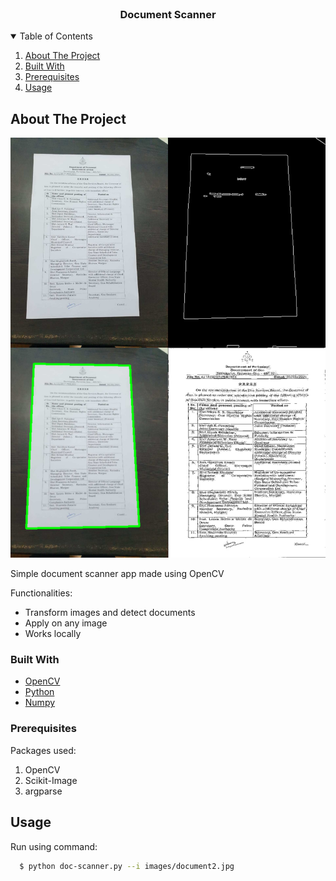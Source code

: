 <!-- PROJECT LOGO -->
<br />
<p align="center">
  <a href="https://github.com/othneildrew/Best-README-Template">
  </a>
  <h3 align="center">Document Scanner</h3>
</p>



<!-- TABLE OF CONTENTS -->
<details open="open">
  <summary>Table of Contents</summary>
  <ol>
    <li>
      <a href="#about-the-project">About The Project</a>
        <li><a href="#built-with">Built With</a></li>
        <li><a href="#prerequisites">Prerequisites</a></li>
    </li>
    <li><a href="#usage">Usage</a></li>
  </ol>
</details>



<!-- ABOUT THE PROJECT -->
## About The Project

![Product Name Screen Shot](https://github.com/nachiketkanore/document-scanner/blob/main/output/output2.jpg)

Simple document scanner app made using OpenCV

Functionalities:
* Transform images and detect documents
* Apply on any image
* Works locally

### Built With

* [OpenCV](https://opencv.org)
* [Python](https://python.org)
* [Numpy](https://numpy.org)



### Prerequisites

Packages used:
1. OpenCV
2. Scikit-Image
3. argparse


<!-- USAGE EXAMPLES -->
## Usage


Run using command:
```sh
  $ python doc-scanner.py --i images/document2.jpg 
```

